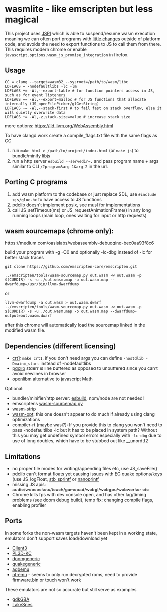 # wasmlite - like emscripten but less magical

This project uses [JSPI](https://v8.dev/blog/jspi) which is able to suspend/resume wasm execution meaning we can often port programs with [little changes](#Ports) outside of platform code, and avoids the need to export functions to JS to call them from there. This requires modern chrome or enable `javascript.options.wasm_js_promise_integration` in firefox.

## Usage
```
CC = clang --target=wasm32 --sysroot=/path/to/wasm/libc
LDFLAGS = -nodefaultlibs -lc -lm
LDFLAGS += -Wl,--export-table # for function pointers access in JS, such as for event listeners
LDFLAGS += -Wl,--export=malloc # for JS functions that allocate internally (JS_openFilePicker/glGetString)
LDFLAGS += -Wl,--stack-first # to fail fast on stack overflow, else it will quietly overwrite data
LDFLAGS += -Wl,-z,stack-size=value # increase stack size
```
more options: https://lld.llvm.org/WebAssembly.html

To have clangd work create a compile_flags.txt file with the same flags as CC

1. run `make html > /path/to/project/index.html` (or `make js`) to bundle/minify libjs
2. run a http server `esbuild --servedir=.` and pass program name + args similar to CLI `/?program&arg 1&arg 2` in the url.

## Porting C programs
1. add wasm platform to the codebase or just replace SDL, use `#include <js/glue.h>` to have access to JS functions
3. pdclib doesn't implement posix, see [musl](https://git.musl-libc.org/cgit/musl/tree/src) for implementations
4. call JS_setTimeout(ms) or JS_requestAnimationFrame() in any long running loops (main loop, ones waiting for input or http requests)

## wasm sourcemaps (chrome only):
https://medium.com/oasislabs/webassembly-debugging-bec0aa93f8c6

build your program with -g -O0 and optionally -lc-dbg instead of -lc for better stack traces
```
git clone https://github.com/emscripten-core/emscripten.git
```
```
../emscripten/tools/wasm-sourcemap.py out.wasm -w out.wasm -p $(CURDIR) -s -u ./out.wasm.map -o out.wasm.map --dwarfdump=/usr/bin/llvm-dwarfdump
```
or
```
llvm-dwarfdump -a out.wasm > out.wasm.dwarf
../emscripten/tools/wasm-sourcemap.py out.wasm -w out.wasm -p $(CURDIR) -s -u ./out.wasm.map -o out.wasm.map --dwarfdump-output=out.wasm.dwarf
```
after this chrome will automatically load the sourcemap linked in the modified wasm file.

## Dependencies (different licensing)
- [crt1](./libc/crt1.c): `make crt1`, if you don't need args you can define `-nostdlib -Dmain=_start` instead of -nodefaultlibs
- [pdclib](https://github.com/lesleyrs/pdclib) stderr is line buffered as opposed to unbuffered since you can't avoid newlines in browser
- [openlibm](https://github.com/lesleyrs/openlibm) alternative to javascript Math

Optional:
- bundler/minifier/http server: [esbuild](https://esbuild.github.io/getting-started/#other-ways-to-install), npm/node are not needed!
- emscriptens [wasm-sourcemap.py](https://github.com/emscripten-core/emscripten)
- [wasm-strip](https://github.com/WebAssembly/wabt)
- [wasm-opt](https://github.com/WebAssembly/binaryen): this one doesn't appear to do much if already using clang optimizations
- compiler-rt (maybe wasi?): If you provide this to clang you won't need to pass -nodefaultlibs -lc but it has to be placed in system path? Without this you may get undefined symbol errors especially with `-lc-dbg` due to use of long doubles, which have to be stubbed out like __unordtf2

## Limitations
- no proper file modes for writing/appending files etc, use JS_saveFile()
- pdclib can't format floats yet causing issues with EG quake options/keys (use JS_logFloat, [stb_sprintf](https://github.com/nothings/stb/blob/master/stb_sprintf.h) or [nanoprintf](https://github.com/charlesnicholson/nanoprintf)
- missing JS apis: audio/websockets/touch/gamepad/webgl/webgpu/webworker etc
- Chrome kills fps with dev console open, and has other lag/timing problems (see doom debug build), temp fix: changing compile flags, enabling profiler

## Ports
In some forks the non-wasm targets haven't been kept in a working state, emulators don't support saves load/download yet
- [Client3](https://github.com/lesleyrs/Client3)
- [PL3D-KC](https://github.com/lesleyrs/PL3D-KC)
- [doomgeneric](https://github.com/lesleyrs/doomgeneric)
- [quakegeneric](https://github.com/lesleyrs/quakegeneric)
- [agbemu](https://github.com/lesleyrs/agbemu)
- [ntremu](https://github.com/lesleyrs/ntremu) - seems to only run decrypted roms, need to provide firmware.bin or touch won't work

These emulators are not so accurate but still serve as examples
- [gdkGBA](https://github.com/lesleyrs/gdkGBA)
- [LakeSnes](https://github.com/lesleyrs/LakeSnes)
